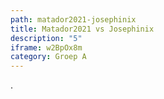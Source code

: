 ```yaml
---
path: matador2021-josephinix
title: Matador2021 vs Josephinix
description: "5"
iframe: w2BpOx8m
category: Groep A
---
```

.